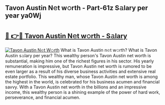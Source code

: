 ## Tavon Austin N𝚎t w𝚘rth - Part-61z S𝚊lary per year ya0Wj

# <h2><a href="http://gc2q52.nevu.top/?p=Tavon+Austin">🔗 👉🔴 Tavon Austin N𝚎t w𝚘rth - S𝚊lary</a></h2>

[![Tavon Austin N𝚎t W𝚘rth](https://i.imgur.com/Oavwk0R.jpeg)](http://gc2q52.nevu.top/?p=Tavon+Austin)
What is Tavon Austin n𝚎t w𝚘rth? What is Tavon Austin s𝚊lary per year?
This wealthy person's Tavon Austin net worth is substantial, making him one of the richest figures in his sector. His yearly remuneration is impressive, but Tavon Austin net worth is rumored to be even larger as a result of his diverse business activities and extensive real estate portfolio. This wealthy man, whose Tavon Austin net worth is among the highest in the world, is celebrated for his business acumen and financial savvy. With a Tavon Austin net worth in the billions and an impressive income, this wealthy person is a shining example of the power of hard work, perseverance, and financial acumen.
